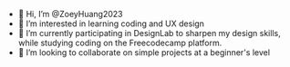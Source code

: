 - 👋 Hi, I’m @ZoeyHuang2023
- 👀 I’m interested in learning coding and UX design
- 🌱 I’m currently participating in DesignLab to sharpen my design skills, while studying coding on the Freecodecamp platform.
- 💞️ I’m looking to collaborate on simple projects at a beginner's level

<!---
ZoeyHuang2023/ZoeyHuang2023 is a ✨ special ✨ repository because its `README.md` (this file) appears on your GitHub profile.
You can click the Preview link to take a look at your changes.
--->
